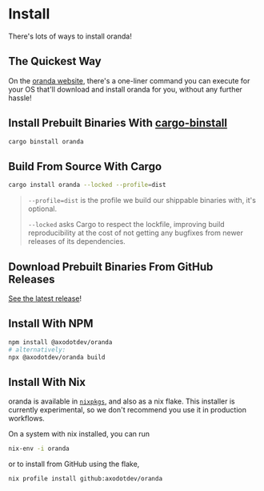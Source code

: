 # Install

There's lots of ways to install oranda!

## The Quickest Way

On the [oranda website][website], there's a one-liner command you can execute for your
OS that'll download and install oranda for you, without any further hassle!

## Install Prebuilt Binaries With [cargo-binstall]

```sh
cargo binstall oranda
```

## Build From Source With Cargo

```sh
cargo install oranda --locked --profile=dist
```

> `--profile=dist` is the profile we build our shippable binaries with, it's optional.
>
> `--locked` asks Cargo to respect the lockfile, improving build reproducibility at
> the cost of not getting any bugfixes from newer releases of its dependencies.


## Download Prebuilt Binaries From GitHub Releases

[See the latest release](https://github.com/axodotdev/oranda/releases/latest)!

## Install With NPM

```sh
npm install @axodotdev/oranda
# alternatively:
npx @axodotdev/oranda build
```

## Install With Nix
oranda is available in [`nixpkgs`](https://github.com/NixOS/nixpkgs/blob/master/pkgs/applications/misc/oranda/default.nix), and also as a nix flake. This installer is currently experimental, so we don't recommend you use it in production workflows.

On a system with nix installed, you can run
```sh
nix-env -i oranda
```

or to install from GitHub using the flake,
```sh
nix profile install github:axodotdev/oranda
```

[cargo-binstall]:https://github.com/cargo-bins/cargo-binstall
[website]: https://opensource.axo.dev/oranda
